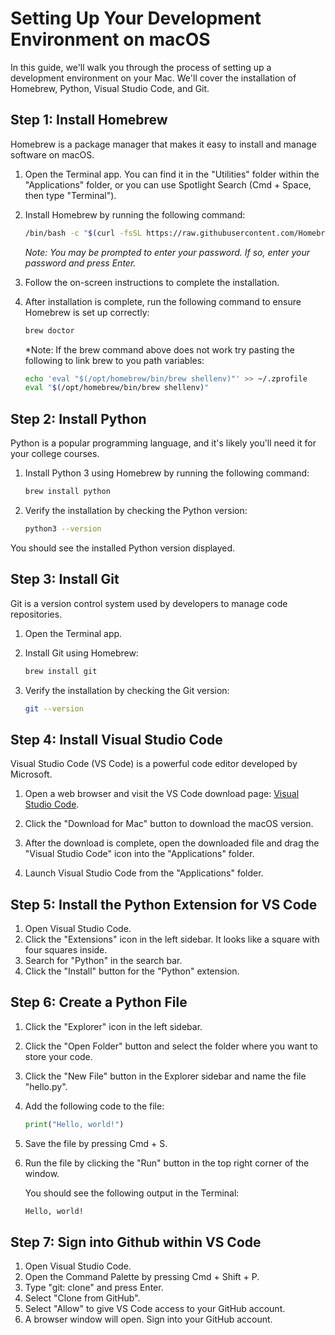 # Setting Up Your Development Environment on macOS

In this guide, we'll walk you through the process of setting up a development environment on your Mac. We'll cover the installation of Homebrew, Python, Visual Studio Code, and Git.

## Step 1: Install Homebrew

Homebrew is a package manager that makes it easy to install and manage software on macOS.

1. Open the Terminal app. You can find it in the "Utilities" folder within the "Applications" folder, or you can use Spotlight Search (Cmd + Space, then type "Terminal").

2. Install Homebrew by running the following command:

   ```bash
   /bin/bash -c "$(curl -fsSL https://raw.githubusercontent.com/Homebrew/install/HEAD/install.sh)"
   ```

   *Note: You may be prompted to enter your password. If so, enter your password and press Enter.*

3. Follow the on-screen instructions to complete the installation.

4. After installation is complete, run the following command to ensure Homebrew is set up correctly:

      ```bash
      brew doctor
      ```
   *Note: If the brew command above does not work try pasting the following to link brew to you path variables:
   ```bash
   echo 'eval "$(/opt/homebrew/bin/brew shellenv)"' >> ~/.zprofile
   eval "$(/opt/homebrew/bin/brew shellenv)"
   ```

## Step 2: Install Python

Python is a popular programming language, and it's likely you'll need it for your college courses.

1. Install Python 3 using Homebrew by running the following command:

   ```bash
   brew install python
   ```

1. Verify the installation by checking the Python version:

    ```bash
    python3 --version
    ```

You should see the installed Python version displayed.

## Step 3: Install Git

Git is a version control system used by developers to manage code repositories.

1. Open the Terminal app.

2. Install Git using Homebrew:

   ```bash
   brew install git
   ```

3. Verify the installation by checking the Git version:

   ```bash
   git --version
   ```

## Step 4: Install Visual Studio Code

Visual Studio Code (VS Code) is a powerful code editor developed by Microsoft.

1. Open a web browser and visit the VS Code download page: [Visual Studio Code](https://code.visualstudio.com/Download).

2. Click the "Download for Mac" button to download the macOS version.

3. After the download is complete, open the downloaded file and drag the "Visual Studio Code" icon into the "Applications" folder.

4. Launch Visual Studio Code from the "Applications" folder.


## Step 5: Install the Python Extension for VS Code

1. Open Visual Studio Code.
2. Click the "Extensions" icon in the left sidebar. It looks like a square with four squares inside.
3. Search for "Python" in the search bar.
4. Click the "Install" button for the "Python" extension.

## Step 6: Create a Python File

1. Click the "Explorer" icon in the left sidebar.
2. Click the "Open Folder" button and select the folder where you want to store your code.
3. Click the "New File" button in the Explorer sidebar and name the file "hello.py".
4. Add the following code to the file:

    ```python
    print("Hello, world!")
    ```

5. Save the file by pressing Cmd + S.
6. Run the file by clicking the "Run" button in the top right corner of the window.

   You should see the following output in the Terminal:

    ```bash
    Hello, world!
    ```

## Step 7: Sign into Github within VS Code

1. Open Visual Studio Code.
2. Open the Command Palette by pressing Cmd + Shift + P.
3. Type "git: clone" and press Enter.
4. Select "Clone from GitHub".
5. Select "Allow" to give VS Code access to your GitHub account.
6. A browser window will open. Sign into your GitHub account.

